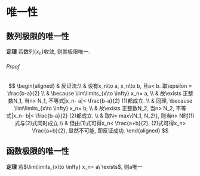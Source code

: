 # 唯一性

## 数列极限的唯一性

**定理**
若数列$\{x_n\}$收敛, 则其极限唯一.

###### Proof

$$
\begin{aligned}
	& 反证法:\\
	& 设有x_n\to a, x_n\to b, 且a< b. 取\epsilon = \frac{b-a}{2} \\
	& \because \lim\limits_{x\to \infty} x_n= a, \\
	& 故\exists 正整数N_1, 当n> N_1, 不等式|x_n- a|< \frac{b-a}{2} (1)都成立. \\
	& 同理,  \because \lim\limits_{x\to \infty} x_n= b, \\
	& 故\exists 正整数N_2, 当n> N_2, 不等式|x_n- b|< \frac{b-a}{2} (2)都成立. \\
	& 取N= max\{N_1, N_2\}, 则当n> N时(1)式与(2)式同时成立.\\
	& 但由(1)式可得x_n< \frac{a+b}{2}, (2)式可得x_n> \frac{a+b}{2}, 显然不可能, 即反证成功.
\end{aligned}
$$

## 函数极限的唯一性

**定理**
若$\lim\limits_{x\to \infty} x_n= a\ \exists$, 则a唯一
